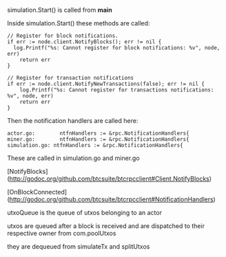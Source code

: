 
simulation.Start() is called from **main**

Inside simulation.Start() these methods are called: 

```
// Register for block notifications.
if err := node.client.NotifyBlocks(); err != nil {
  log.Printf("%s: Cannot register for block notifications: %v", node, err)
	return err
}

// Register for transaction notifications
if err := node.client.NotifyNewTransactions(false); err != nil {
	log.Printf("%s: Cannot register for transactions notifications: %v", node, err)
	return err
}
```

Then the notification handlers are called here:

```
actor.go:	     ntfnHandlers := &rpc.NotificationHandlers{
miner.go:	     ntfnHandlers := &rpc.NotificationHandlers{
simulation.go: ntfnHandlers := &rpc.NotificationHandlers{
```

These are called in simulation.go and miner.go

[NotifyBlocks]
(http://godoc.org/github.com/btcsuite/btcrpcclient#Client.NotifyBlocks)

[OnBlockConnected]
(http://godoc.org/github.com/btcsuite/btcrpcclient#NotificationHandlers)

utxoQueue is the queue of utxos belonging to an actor

utxos are queued after a block is received and are dispatched
to their respective owner from com.poolUtxos

they are dequeued from simulateTx and splitUtxos
